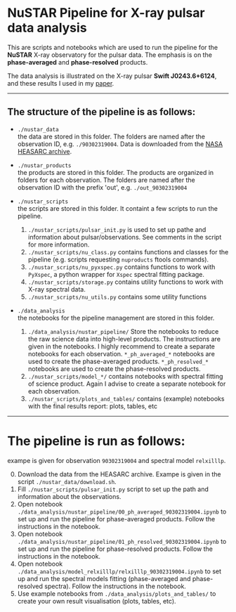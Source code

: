 #  NuSTAR Pipeline for X-ray pulsar data analysis

This are  scripts and notebooks which are used to run the pipeline for the **NuSTAR** X-ray observatory for the pulsar data. The emphasis  is on  the **phase-averaged** and **phase-resolved** products. 

The data analysis is illustrated on the X-ray pulsar **Swift J0243.6+6124**, and  these results I used in my [paper]().

------

## The structure of the pipeline is as follows:

- `./nustar_data`  
 the data are stored in this folder. The folders are named after the observation ID, e.g. `./90302319004`. Data is downloaded from the [NASA HEASARC archive](https://heasarc.gsfc.nasa.gov).

- `./nustar_products`  
 the products are stored in this folder. The products are organized in folders for each observation. The folders are named after the observation ID with the prefix 'out', e.g. `./out_90302319004`


- `./nustar_scripts`  
 the scripts are stored in this folder. It containt a few scripts to run the pipeline.
    1. `./nustar_scripts/pulsar_init.py`  is used to set up pathe and information about pulsar/observations. See comments in the script for more information.
    2. `./nustar_scripts/nu_class.py` contains functions and classes for the pipeline (e.g. scripts  requesting `nuproducts` ftools commands). 
    3. `./nustar_scripts/nu_pyxspec.py` contains functions to work with `PyXspec`, a python wrapper for `Xspec` spectral fitting package.
    4. `./nustar_scripts/storage.py` contains utility functions to work with X-ray  spectral data.
    5. `./nustar_scripts/nu_utils.py`  contains some utility functions


- `./data_analysis`  
 the notebooks for the pipeline management are stored in this folder.
    1. `./data_analysis/nustar_pipeline/`  Store the notebooks to reduce the raw science data into high-level products. The  instructions are given in the notebooks. I highly recommend to create a separate notebooks for each observation. `*_ph_averaged_*` notebooks are used to create the phase-averaged products. `*_ph_resolved_*` notebooks are used to create the phase-resolved products.
    2. `./nustar_scripts/model_*/` contains notebooks with spectral fitting of science product. Again I advise to create a separate notebook for each observation.
    3. `./nustar_scripts/plots_and_tables/` contains (example) notebooks with the final results report: plots, tables, etc
    
-----

# The pipeline is run as follows:
exampe is given  for observation `90302319004` and spectral model `relxilllp`.


0. Download the data from the HEASARC archive. Exampe is given in the script `./nustar_data/download.sh`.
1. Fill `./nustar_scripts/pulsar_init.py` script to set up the path and information about the observations.
2. Open notebook `./data_analysis/nustar_pipeline/00_ph_averaged_90302319004.ipynb` to set up and run the pipeline for phase-averaged products. Follow the instructions in the notebook.
3. Open notebook `./data_analysis/nustar_pipeline/01_ph_resolved_90302319004.ipynb` to set up and run the pipeline for phase-resolved products. Follow the instructions in the notebook.
4. Open notebook `./data_analysis/model_relxilllp/relxilllp_90302319004.ipynb` to set up and run the  spectral models fitting (phase-averaged and phase-resolved spectra). Follow the instructions in the notebook.
5. Use example notebooks from `./data_analysis/plots_and_tables/` to create your own result visualisation (plots, tables, etc).
